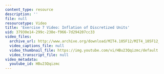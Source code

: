 ```yaml
---
content_type: resource
description: ''
file: null
resourcetype: Video
title: 'Exercise 7 Video: Inflation of Discretized Units'
uid: 37930e14-299c-238e-f966-7d294207cc33
video_files:
  archive_url: http://www.archive.org/download/MIT4.105F12/MIT4_105F12_inflation_ex7_lz_300k.mp4
  video_captions_file: null
  video_thumbnail_file: https://img.youtube.com/vi/HBu23Qqizmc/default.jpg
  video_transcript_file: null
video_metadata:
  youtube_id: HBu23Qqizmc
---
```

